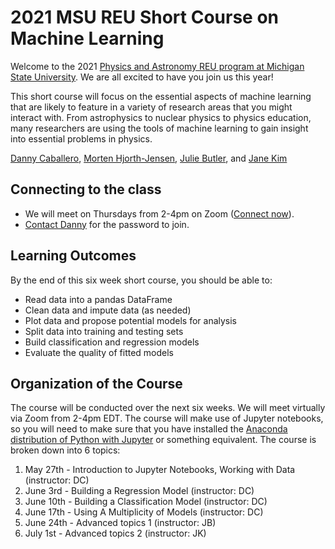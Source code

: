 # 2021 MSU REU Short Course on Machine Learning

Welcome to the 2021 [Physics and Astronomy REU program at Michigan State University](http://pa.msu.edu). We are all excited to have you join us this year!

This short course will focus on the essential aspects of machine learning that are likely to feature in a variety of research areas that you might interact with. From astrophysics to nuclear physics to physics education, many researchers are using the tools of machine learning to gain insight into essential problems in physics.

[Danny Caballero](https://dannycab.github.io), [Morten Hjorth-Jensen](http://mhjgit.github.io/info/doc/web/), [Julie Butler](https://www.linkedin.com/in/julie-butler-hartley-4b2741103), and [Jane Kim](https://www.linkedin.com/in/jane-m-kim)

## Connecting to the class

* We will meet on Thursdays from 2-4pm on Zoom ([Connect now](https://msu.zoom.us/j/93771741855)).
* [Contact Danny](mailto:caball14@msu.edu) for the password to join.

## Learning Outcomes

By the end of this six week short course, you should be able to:

* Read data into a pandas DataFrame
* Clean data and impute data (as needed)
* Plot data and propose potential models for analysis
* Split data into training and testing sets
* Build classification and regression models
* Evaluate the quality of fitted models

## Organization of the Course

The course will be conducted over the next six weeks. We will meet virtually via Zoom from 2-4pm EDT. The course will make use of Jupyter notebooks, so you will need to make sure that you have installed the [Anaconda distribution of Python with Jupyter](https://www.anaconda.com/products/individual) or something equivalent. The course is broken down into 6 topics:

1. May 27th - Introduction to Jupyter Notebooks, Working with Data (instructor: DC)
2. June 3rd - Building a Regression Model (instructor: DC)
3. June 10th - Building a Classification Model (instructor: DC)
4. June 17th - Using A Multiplicity of Models (instructor: DC)
5. June 24th - Advanced topics 1 (instructor: JB)
6. July 1st - Advanced topics 2 (instructor: JK)
